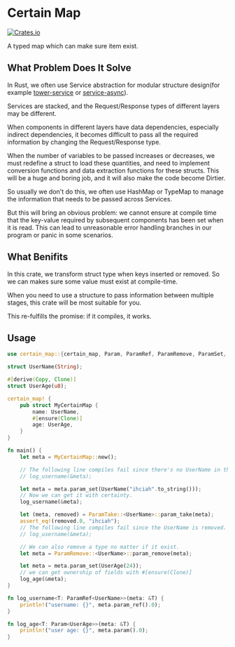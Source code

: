 # Certain Map
[![Crates.io](https://img.shields.io/crates/v/certain-map.svg)](https://crates.io/crates/certain-map)

A typed map which can make sure item exist.

## What Problem Does It Solve
In Rust, we often use Service abstraction for modular structure design(for example [tower-service](https://crates.io/crates/tower-service) or [service-async](https://github.com/ihciah/service-async)).

Services are stacked, and the Request/Response types of different layers may be different.

When components in different layers have data dependencies, especially indirect dependencies, it becomes difficult to pass all the required information by changing the Request/Response type.

When the number of variables to be passed increases or decreases, we must redefine a struct to load these quantities, and need to implement conversion functions and data extraction functions for these structs. This will be a huge and boring job, and it will also make the code become Dirtier.

So usually we don't do this, we often use HashMap or TypeMap to manage the information that needs to be passed across Services.

But this will bring an obvious problem: we cannot ensure at compile time that the key-value required by subsequent components has been set when it is read. This can lead to unreasonable error handling branches in our program or panic in some scenarios.

## What Benifits
In this crate, we transform struct type when keys inserted or removed. So we can makes sure some value must exist at compile-time.

When you need to use a structure to pass information between multiple stages, this crate will be most suitable for you.

This re-fulfills the promise: if it compiles, it works.

## Usage
```rust
use certain_map::{certain_map, Param, ParamRef, ParamRemove, ParamSet, ParamTake};

struct UserName(String);

#[derive(Copy, Clone)]
struct UserAge(u8);

certain_map! {
    pub struct MyCertainMap {
        name: UserName,
        #[ensure(Clone)]
        age: UserAge,
    }
}

fn main() {
    let meta = MyCertainMap::new();

    // The following line compiles fail since there's no UserName in the map.
    // log_username(&meta);

    let meta = meta.param_set(UserName("ihciah".to_string()));
    // Now we can get it with certainty.
    log_username(&meta);

    let (meta, removed) = ParamTake::<UserName>::param_take(meta);
    assert_eq!(removed.0, "ihciah");
    // The following line compiles fail since the UserName is removed.
    // log_username(&meta);

    // We can also remove a type no matter if it exist.
    let meta = ParamRemove::<UserName>::param_remove(meta);

    let meta = meta.param_set(UserAge(24));
    // we can get ownership of fields with #[ensure(Clone)]
    log_age(&meta);
}

fn log_username<T: ParamRef<UserName>>(meta: &T) {
    println!("username: {}", meta.param_ref().0);
}

fn log_age<T: Param<UserAge>>(meta: &T) {
    println!("user age: {}", meta.param().0);
}

```